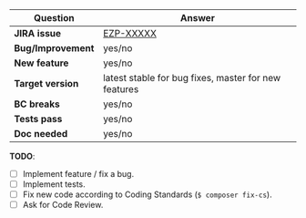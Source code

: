 | Question           | Answer
| ------------------ | ------------------
| **JIRA issue**     | [EZP-XXXXX](https://jira.ibexa.co/browse/EZP-XXXXX)
| **Bug/Improvement**| yes/no
| **New feature**    | yes/no
| **Target version** | latest stable for bug fixes, master for new features
| **BC breaks**      | yes/no
| **Tests pass**     | yes/no
| **Doc needed**     | yes/no

<!-- Replace this comment with Pull Request description -->


**TODO**:
- [ ] Implement feature / fix a bug.
- [ ] Implement tests.
- [ ] Fix new code according to Coding Standards (`$ composer fix-cs`).
- [ ] Ask for Code Review.
